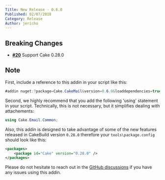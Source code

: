 ```yaml
---
Title: New Release - 0.6.0
Published: 02/07/2018
Category: Release
Author: jericho
---
```


## Breaking Changes

- [__#20__](https://github.com/cake-contrib/Cake.CakeMail/issues/20) Support Cake 0.28.0

## Note

First, include a reference to this addin in your script like this:
```csharp
#addin nuget:?package=Cake.CakeMail&version=0.6.0&loaddependencies=true
```

Second, we highly recommend that you add the following 'using' statement in your script. Technically, this is not necessary, but it simplifies dealing with attachements: 
```csharp
using Cake.Email.Common;
```

Also, this addin is designed to take advantage of some of the new features released in CakeBuild version `0.28.0` therefore your `tools\package.config` should look like this:
```xml
<packages>
    <package id="Cake" version="0.28.0" />
</packages>
```

Please do not hesitate to reach out in the [GitHub discussions](https://github.com/cake-build/cake/discussions/categories/extension-q-a) if you have any issues using this addin.
